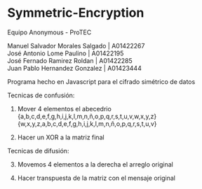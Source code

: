# Symmetric-Encryption

Equipo Anonymous - ProTEC <br/>

Manuel Salvador Morales Salgado | A01422267 <br/>
José Antonio Lome Paulino | A01422195 <br/>
José Fernado Ramirez Roldan | A01422285 <br/>
Juan Pablo Hernandez Gonzalez | A01423444 <br/>

Programa hecho en Javascript para el cifrado simétrico de datos <br/>

Tecnicas de confusión: <br/>

1. Mover 4 elementos el abecedrio
{a,b,c,d,e,f,g,h,i,j,k,l,m,n,ñ,o,p,q,r,s,t,u,v,w,x,y,z}
{w,x,y,z,a,b,c,d,e,f,g,h,i,j,k,l,m,n,ñ,o,p,q,r,s,t,u,v}

2. Hacer un XOR a la matriz final

Tecnicas de difusión: <br/>

3. Movemos 4 elementos a la derecha el arreglo original

4. Hacer transpuesta de la matriz con el mensaje original 

